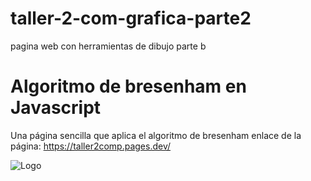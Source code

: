 # taller-2-com-grafica-parte2
pagina web con herramientas de dibujo parte b


# Algoritmo de bresenham en Javascript


Una página sencilla que aplica el algoritmo de bresenham
enlace de la página: https://taller2comp.pages.dev/


  
![Logo](https://i.imgur.com/9PbYDwN.png)

    
